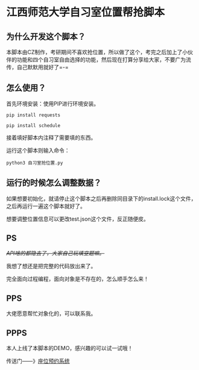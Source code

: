 # 江西师范大学自习室位置帮抢脚本



## 为什么开发这个脚本？

本脚本由CZ制作，考研期间不喜欢抢位置，所以做了这个，考完之后加上了小伙伴的功能和四个自习室自由选择的功能，然后现在打算分享给大家，不要广为流传，自己默默用就好了=-=

## 怎么使用？

首先环境安装：使用PIP进行环境安装。

`pip install requests`

`pip install schedule`



接着填好脚本内注释了需要填的东西。



运行这个脚本则输入命令：

`python3 自习室抢位置.py`



## 运行的时候怎么调整数据？

如果想要初始化，就请停止这个脚本之后再删除同目录下的install.lock这个文件，之后再运行一遍这个脚本就好了。

想要调整位置信息可以更改test.json这个文件，反正随便皮。



## PS

 *~~API啥的都隐去了，大家自己玩填空题嘛。~~*

我想了想还是把完整的代码放出来了。

 完全面向过程编程，面向对象是不存在的，怎么顺手怎么来！ 



## PPS

大佬愿意帮忙对象化的，可以联系我。



## PPPS

本人上线了本脚本的DEMO，感兴趣的可以试一试哦！

传送门——》[座位预约系统](http://bookseats.cunzao.xyz:8000/index/)